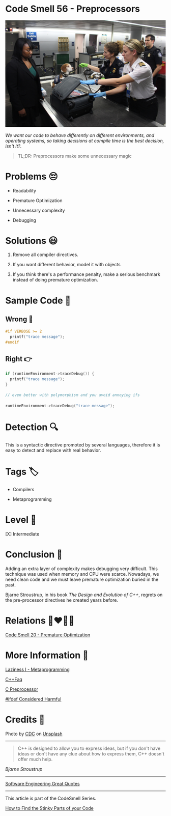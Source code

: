 # Code Smell 56 - Preprocessors

![Code Smell 56 - Preprocessors](Code%20Smell%2056%20-%20Preprocessors.jpg)

*We want our code to behave differently on different environments, and operating systems, so taking decisions at compile time is the best decision, isn't it?.*

> TL;DR: Preprocessors make some unnecessary magic

# Problems 😔 

- Readability

- Premature Optimization
 
- Unnecessary complexity

- Debugging

# Solutions 😃

1. Remove all compiler directives.

2. If you want different behavior, model it with objects

3. If you think there's a performance penalty, make a serious benchmark instead of doing premature optimization.

# Sample Code 📖

## Wrong 🚫

<!-- [Gist Url](https://gist.github.com/mcsee/b9945cd67cc06de97cffe8edb114862c) -->

```c
#if VERBOSE >= 2
  printf("trace message");
#endif
```

## Right 👉

<!-- [Gist Url](https://gist.github.com/mcsee/717c0b451c159315180c56fb0849419c) -->

```c
if (runtimeEnvironment->traceDebug()) {
  printf("trace message");
}

// even better with polymorphism and you avoid annoying ifs

runtimeEnvironment->traceDebug("trace message");
```

# Detection 🔍

This is a syntactic directive promoted by several languages, therefore it is easy to detect and replace with real behavior.

# Tags 🏷️

- Compilers

- Metaprogramming

# Level 🔋

[X] Intermediate

# Conclusion 🏁

Adding an extra layer of complexity makes debugging very difficult. This technique was used when memory and CPU were scarce. Nowadays, we need clean code and we must leave premature optimization buried in the past.

Bjarne Stroustrup, in his book *The Design and Evolution of C++*, regrets on the pre-processor directives he created years before.
 
# Relations 👩‍❤️‍💋‍👨

[Code Smell 20 - Premature Optimization](https://github.com/mcsee/Software-Design-Articles/tree/main/Articles/Code%20Smells/Code%20Smell%2020%20-%20Premature%20Optimization/readme.md)

# More Information 📕

[Laziness I - Metaprogramming](https://github.com/mcsee/Software-Design-Articles/tree/main/Articles/Theory/Laziness%20I%20-%20Metaprogramming/readme.md)
 
[C++Faq](http://www.parashift.com/c++-faq-lite/newbie.html#faq-29.8)

[C Preprocessor](https://en.wikipedia.org/wiki/C_preprocessor)

[#ifdef Considered Harmful](https://www.usenix.org/legacy/publications/library/proceedings/sa92/spencer.pdf)

# Credits 🙏

<span>Photo by [CDC](https://unsplash.com/@cdc) on [Unsplash](https://unsplash.com/s/photos/customs)</span>

* * *

> C++ is designed to allow you to express ideas, but if you don't have ideas or don't have any clue about how to express them, C++ doesn't offer much help.

_Bjarne Stroustrup_
  
* * *
 
[Software Engineering Great Quotes](https://github.com/mcsee/Software-Design-Articles/tree/main/Articles/Quotes/Software%20Engineering%20Great%20Quotes/readme.md)

* * *

This article is part of the CodeSmell Series.

[How to Find the Stinky Parts of your Code](https://github.com/mcsee/Software-Design-Articles/tree/main/Articles/Code%20Smells/How%20to%20Find%20the%20Stinky%20parts%20of%20your%20Code/readme.md)